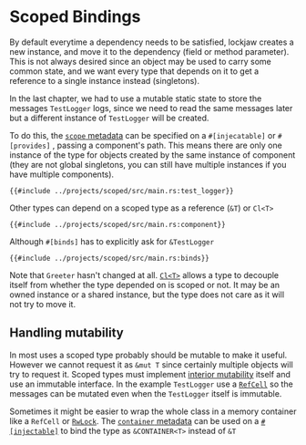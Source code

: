# Scoped Bindings

By default everytime a dependency needs to be satisfied, lockjaw creates a new instance, and move it
to the dependency (field or method parameter). This is not always desired since an object may be
used to carry some common state, and we want every type that depends on it to get a reference to a
single instance instead (singletons).

In the last chapter, we had to use a mutable static state to store the messages `TestLogger` logs,
since we need to read the same messages later but a different instance of `TestLogger` will be
created.

To do this, the [`scope` metadata](https://docs.rs/lockjaw/0.2.0/lockjaw/attr.injectable.html#scope)
can be specified on a `#[injecatable]` or `#[provides]`
, passing a component's path. This means there are only one instance of the type for objects created
by the same instance of component (they are not global singletons, you can still have multiple
instances if you have multiple components).

```rust,no_run,noplayground
{{#include ../projects/scoped/src/main.rs:test_logger}}
```

Other types can depend on a scoped type as a reference (`&T`) or `Cl<T>`

```rust,no_run,noplayground
{{#include ../projects/scoped/src/main.rs:component}}
```

Although `#[binds]` has to explicitly ask for `&TestLogger`

```rust,no_run,noplayground
{{#include ../projects/scoped/src/main.rs:binds}}
```

Note that `Greeter` hasn't changed at
all. [`Cl<T>`](https://docs.rs/lockjaw/0.2.0/lockjaw/enum.Cl.html) allows a type to decouple itself
from whether the type depended on is scoped or not. It may be an owned instance or a shared
instance, but the type does not care as it will not try to move it.

## Handling mutability

In most uses a scoped type probably should be mutable to make it useful. However we cannot request
it as `&mut T` since certainly multiple objects will try to request it. Scoped types must
implement [interior mutability](https://doc.rust-lang.org/reference/interior-mutability.html) itself
and use an immutable interface. In the example `TestLogger` use
a [`RefCell`](https://doc.rust-lang.org/std/cell/struct.RefCell.html) so the messages can be mutated
even when the `TestLogger` itself is immutable.

Sometimes it might be easier to wrap the whole class in a memory container like a `RefCell`
or [`RwLock`](https://doc.rust-lang.org/std/sync/struct.RwLock.html).
The [`container` metadata](https://docs.rs/lockjaw/0.2.0/lockjaw/attr.injectable.html#container)
can be used on a [`#[injectable]`](https://docs.rs/lockjaw/0.2.0/lockjaw/attr.injectable.html) to
bind the type as `&CONTAINER<T>` instead of `&T` 